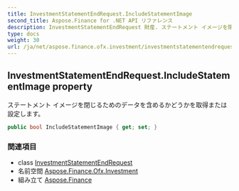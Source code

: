 ```yaml
---
title: InvestmentStatementEndRequest.IncludeStatementImage
second_title: Aspose.Finance for .NET API リファレンス
description: InvestmentStatementEndRequest 財産. ステートメント イメージを閉じるためのデータを含めるかどうかを取得または設定します
type: docs
weight: 30
url: /ja/net/aspose.finance.ofx.investment/investmentstatementendrequest/includestatementimage/
---
```

## InvestmentStatementEndRequest.IncludeStatementImage property

ステートメント イメージを閉じるためのデータを含めるかどうかを取得または設定します。

```csharp
public bool IncludeStatementImage { get; set; }
```

### 関連項目

* class [InvestmentStatementEndRequest](../)
* 名前空間 [Aspose.Finance.Ofx.Investment](../../investmentstatementendrequest/)
* 組み立て [Aspose.Finance](../../../)



